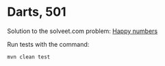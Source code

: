 Darts, 501
==========

Solution to the solveet.com problem: [Happy numbers](http://www.solveet.com/exercises/El-numero-feliz/73)

Run tests with the command:

	mvn clean test

